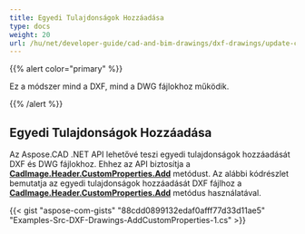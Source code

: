 ```yaml
---
title: Egyedi Tulajdonságok Hozzáadása
type: docs
weight: 20
url: /hu/net/developer-guide/cad-and-bim-drawings/dxf-drawings/update-custom-properties/
---
```


{{% alert color="primary" %}}

Ez a módszer mind a DXF, mind a DWG fájlokhoz működik.

{{% /alert %}}

## Egyedi Tulajdonságok Hozzáadása

Az Aspose.CAD .NET API lehetővé teszi egyedi tulajdonságok hozzáadását DXF és DWG fájlokhoz. Ehhez az API biztosítja a [**CadImage.Header.CustomProperties.Add**](https://reference.aspose.com/cad/net/aspose.cad.fileformats.cad.cadobjects/cadheader/properties/customproperties) metódust. 
Az alábbi kódrészlet bemutatja az egyedi tulajdonságok hozzáadását DXF fájlhoz a [**CadImage.Header.CustomProperties.Add**](https://reference.aspose.com/cad/net/aspose.cad.fileformats.cad.cadobjects/cadheader/properties/customproperties) metódus használatával.

{{< gist "aspose-com-gists" "88cdd0899132edaf0afff77d33d11ae5" "Examples-Src-DXF-Drawings-AddCustomProperties-1.cs" >}}
